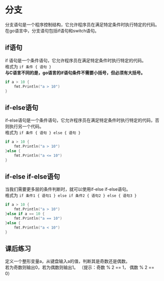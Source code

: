 # 分支
分支语句是一个程序控制结构，它允许程序员在满足特定条件时执行特定的代码。\
在go语言中，分支语句包括if语句和switch语句。
## if语句
if 语句是一个条件语句，它允许程序员在满足特定条件时执行特定的代码。\
格式为 `if 条件 { 语句 }`\
**与C语言不同的是，go语言的if语句条件不需要小括号，但必须有大括号。**
```go
if a > 10 {
	fmt.Println("a > 10")
}
```
## if-else语句
if-else语句是一个条件语句，它允许程序员在满足特定条件时执行特定的代码，否则执行另一个代码。\
格式为 `if 条件 { 语句 } else { 语句 }`
```go
if a > 10 {
    fmt.Println("a > 10")
}else {
	fmt.Println("a <= 10")
}
```
## if-else if-else语句
当我们需要更多层的条件判断时，就可以使用if-else if-else语句。\
格式为 `if 条件1 { 语句1 } else if 条件2 { 语句2 } else { 语句3 }`
```go
if a > 10 {
	fmt.Println("a > 10")
}else if a == 10 {
	fmt.Println("a == 10")
}else {
	fmt.Println("a < 10")
}
```

## 课后练习
定义一个整形变量a，从键盘输入a的值，判断其是奇数还是偶数。\
若为奇数则输出0，若为偶数则输出1。
（提示：奇数 % 2 == 1， 偶数 % 2 == 0）